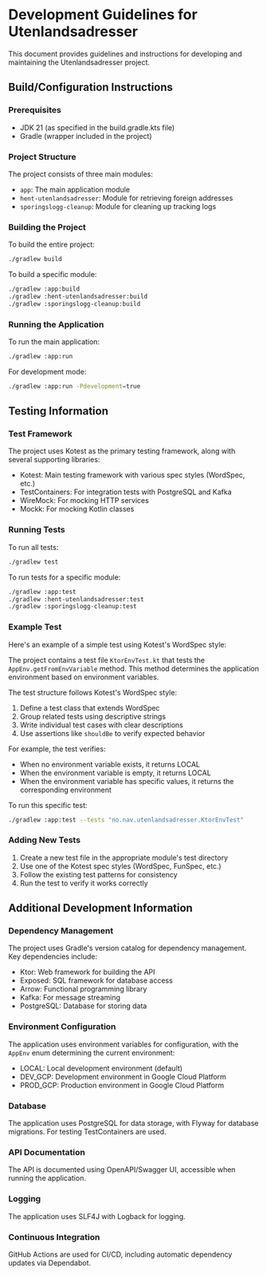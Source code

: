 # Development Guidelines for Utenlandsadresser

This document provides guidelines and instructions for developing and maintaining the Utenlandsadresser project.

## Build/Configuration Instructions

### Prerequisites

- JDK 21 (as specified in the build.gradle.kts file)
- Gradle (wrapper included in the project)

### Project Structure

The project consists of three main modules:

- `app`: The main application module
- `hent-utenlandsadresser`: Module for retrieving foreign addresses
- `sporingslogg-cleanup`: Module for cleaning up tracking logs

### Building the Project

To build the entire project:

```bash
./gradlew build
```

To build a specific module:

```bash
./gradlew :app:build
./gradlew :hent-utenlandsadresser:build
./gradlew :sporingslogg-cleanup:build
```

### Running the Application

To run the main application:

```bash
./gradlew :app:run
```

For development mode:

```bash
./gradlew :app:run -Pdevelopment=true
```

## Testing Information

### Test Framework

The project uses Kotest as the primary testing framework, along with several supporting libraries:

- Kotest: Main testing framework with various spec styles (WordSpec, etc.)
- TestContainers: For integration tests with PostgreSQL and Kafka
- WireMock: For mocking HTTP services
- Mockk: For mocking Kotlin classes

### Running Tests

To run all tests:

```bash
./gradlew test
```

To run tests for a specific module:

```bash
./gradlew :app:test
./gradlew :hent-utenlandsadresser:test
./gradlew :sporingslogg-cleanup:test
```

### Example Test

Here's an example of a simple test using Kotest's WordSpec style:

The project contains a test file `KtorEnvTest.kt` that tests the `AppEnv.getFromEnvVariable` method. This method
determines the application environment based on environment variables.

The test structure follows Kotest's WordSpec style:

1. Define a test class that extends WordSpec
2. Group related tests using descriptive strings
3. Write individual test cases with clear descriptions
4. Use assertions like `shouldBe` to verify expected behavior

For example, the test verifies:

- When no environment variable exists, it returns LOCAL
- When the environment variable is empty, it returns LOCAL
- When the environment variable has specific values, it returns the corresponding environment

To run this specific test:

```bash
./gradlew :app:test --tests "no.nav.utenlandsadresser.KtorEnvTest"
```

### Adding New Tests

1. Create a new test file in the appropriate module's test directory
2. Use one of the Kotest spec styles (WordSpec, FunSpec, etc.)
3. Follow the existing test patterns for consistency
4. Run the test to verify it works correctly

## Additional Development Information

### Dependency Management

The project uses Gradle's version catalog for dependency management. Key dependencies include:

- Ktor: Web framework for building the API
- Exposed: SQL framework for database access
- Arrow: Functional programming library
- Kafka: For message streaming
- PostgreSQL: Database for storing data

### Environment Configuration

The application uses environment variables for configuration, with the `AppEnv` enum determining the current
environment:

- LOCAL: Local development environment (default)
- DEV_GCP: Development environment in Google Cloud Platform
- PROD_GCP: Production environment in Google Cloud Platform

### Database

The application uses PostgreSQL for data storage, with Flyway for database migrations. For testing
TestContainers are used.

### API Documentation

The API is documented using OpenAPI/Swagger UI, accessible when running the application.

### Logging

The application uses SLF4J with Logback for logging.

### Continuous Integration

GitHub Actions are used for CI/CD, including automatic dependency updates via Dependabot.
